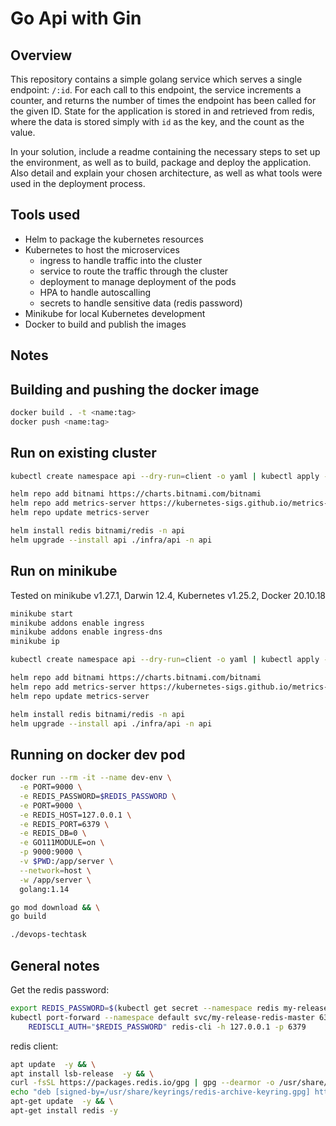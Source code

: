 # Go Api with Gin

## Overview

This repository contains a simple golang service which serves a single endpoint: `/:id`. For each call to this endpoint, the service increments a counter, and returns the number of times the endpoint has been called for the given ID. State for the application is stored in and retrieved from redis, where the data is stored simply with `id` as the key, and the count as the value.

In your solution, include a readme containing the necessary steps to set up the environment, as well as to build, package and deploy the application. Also detail and explain your chosen architecture, as well as what tools were used in the deployment process.

## Tools used

- Helm to package the kubernetes resources
- Kubernetes to host the microservices
  - ingress to handle traffic into the cluster
  - service to route the traffic through the cluster
  - deployment to manage deployment of the pods
  - HPA to handle autoscalling
  - secrets to handle sensitive data (redis password)
- Minikube for local Kubernetes development
- Docker to build and publish the images

## Notes

## Building and pushing the docker image

```bash
docker build . -t <name:tag>
docker push <name:tag>
```

## Run on existing cluster

```bash
kubectl create namespace api --dry-run=client -o yaml | kubectl apply -f -

helm repo add bitnami https://charts.bitnami.com/bitnami
helm repo add metrics-server https://kubernetes-sigs.github.io/metrics-server
helm repo update metrics-server

helm install redis bitnami/redis -n api
helm upgrade --install api ./infra/api -n api
```

## Run on minikube

Tested on minikube v1.27.1, Darwin 12.4, Kubernetes v1.25.2, Docker 20.10.18

```bash
minikube start
minikube addons enable ingress
minikube addons enable ingress-dns
minikube ip

kubectl create namespace api --dry-run=client -o yaml | kubectl apply -f -

helm repo add bitnami https://charts.bitnami.com/bitnami
helm repo add metrics-server https://kubernetes-sigs.github.io/metrics-server
helm repo update metrics-server

helm install redis bitnami/redis -n api
helm upgrade --install api ./infra/api -n api
```

## Running on docker dev pod

```bash
docker run --rm -it --name dev-env \
  -e PORT=9000 \
  -e REDIS_PASSWORD=$REDIS_PASSWORD \
  -e PORT=9000 \
  -e REDIS_HOST=127.0.0.1 \
  -e REDIS_PORT=6379 \
  -e REDIS_DB=0 \
  -e GO111MODULE=on \
  -p 9000:9000 \
  -v $PWD:/app/server \
  --network=host \
  -w /app/server \
  golang:1.14 

go mod download && \
go build 

./devops-techtask 
```

## General notes

Get the redis password:

```bash
export REDIS_PASSWORD=$(kubectl get secret --namespace redis my-release-redis -o jsonpath="{.data.redis-password}" | base64 -d)
kubectl port-forward --namespace default svc/my-release-redis-master 6379:6379 &
    REDISCLI_AUTH="$REDIS_PASSWORD" redis-cli -h 127.0.0.1 -p 6379
```

redis client:

```bash
apt update  -y && \
apt install lsb-release  -y && \
curl -fsSL https://packages.redis.io/gpg | gpg --dearmor -o /usr/share/keyrings/redis-archive-keyring.gpg && \
echo "deb [signed-by=/usr/share/keyrings/redis-archive-keyring.gpg] https://packages.redis.io/deb $(lsb_release -cs) main" | tee /etc/apt/sources.list.d/redis.list && \
apt-get update  -y && \
apt-get install redis -y
```
